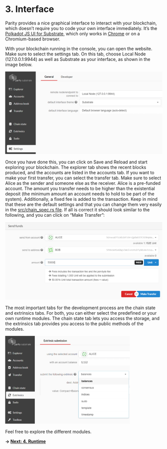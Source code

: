 # 3. Interface

Parity provides a nice graphical interface to interact with your blockchain, which doesn’t require you to code your own interface immediately.  It’s the [Polkadot JS UI for Substrate]( https://polkadot.js.org/apps/), which only works in [Chrome](https://www.google.com/chrome/) or on a Chromium-based browser. 

With your blockchain running in the console, you can open the website. Make sure to select the settings tab. On this tab, choose Local Node (127.0.0.1:9944) as well as Substrate as your interface, as shown in the image below.

<img src="./images/interface_1.png" width="600px">

Once you have done this, you can click on Save and Reload and start exploring your blockchain. The explorer tab shows the recent blocks produced, and the accounts are listed in the accounts tab. If you want to make your first transfer, you can select the transfer tab. Make sure to select Alice as the sender and someone else as the receiver. Alice is a pre-funded account. The amount you transfer needs to be higher than the existential deposit (the minimum amount an account needs to hold to be part of the system). Additionally, a fixed fee is added to the transaction. Keep in mind that these are the default settings and that you can change them very easily in the [src/chain_spec.rs file](../node/src/chain_spec.rs). If all is correct it should look similar to the following, and you can click on “Make Transfer”: 

<img src="./images/interface_2.png" width="600px">

The most important tabs for the development process are the chain state and extrinsics tabs. For both, you can either select the predefined or your own runtime modules. The chain state tab lets you access the storage, and the extrinsics tab provides you access to the public methods of the modules. 

<img src="./images/interface_3.png" width="400px">

Feel free to explore the different modules. 

**-> [Next: 4. Runtime](./4_runtime.md)**

